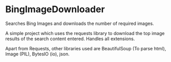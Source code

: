 # BingImageDownloader
Searches Bing Images and downloads the number of required images.

A simple project which uses the requests library to download the top image results of the search content entered. Handles all extensions.

Apart from Requests, other libraries used are BeautifulSoup (To parse html), Image (PIL), BytesIO (io), json.
